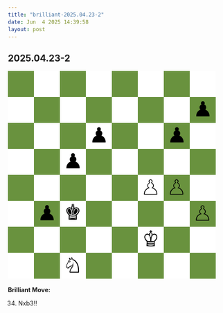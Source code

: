 ```yaml
---
title: "brilliant-2025.04.23-2"
date: Jun  4 2025 14:39:58
layout: post
---
```


## 2025.04.23-2

![](/images/brilliant-2025.04.23-2.png)

**Brilliant Move:**

34. Nxb3!!
